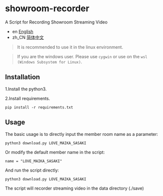 # showroom-recorder
A Script for Recording Showroom Streaming Video

- en [English](README.md)
- zh_CN [简体中文](README.zh_CN.md)

> It is recommended to use it in the linux environment.

> If you are the windows user. Please use `cygwin` or use on the `wsl (Windows Subsystem for Linux)`.

## Installation

1.Install the python3.

2.Install requirements.

```
pip install -r requirements.txt
```

## Usage

The basic usage is to directly input the member room name as a parameter:

```
python3 download.py LOVE_MAIKA_SASAKI
```

Or modify the default member name in the script:

```
name = "LOVE_MAIKA_SASAKI"
```
And run the script directly:

```
python3 download.py LOVE_MAIKA_SASAKI
```

The script will recorder streaming video in the data directory (./save) 
